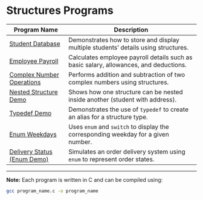 # Structures Programs  

| Program Name                                                                 | Description                                                                 |
|------------------------------------------------------------------------------|-----------------------------------------------------------------------------|
| [Student Database](01_student_database.c)                                    | Demonstrates how to store and display multiple students’ details using structures. |
| [Employee Payroll](02_employee_payroll.c)                                    | Calculates employee payroll details such as basic salary, allowances, and deductions. |
| [Complex Number Operations](03_complex_number_operations.c)                  | Performs addition and subtraction of two complex numbers using structures.  |
| [Nested Structure Demo](04_nested_structure_demo.c)                          | Shows how one structure can be nested inside another (student with address). |
| [Typedef Demo](05_typedef_demo.c)                                            | Demonstrates the use of `typedef` to create an alias for a structure type. |
| [Enum Weekdays](06_enum_weekdays.c)                                          | Uses `enum` and `switch` to display the corresponding weekday for a given number. |
| [Delivery Status (Enum Demo)](07_delivery_status.c)                          | Simulates an order delivery system using `enum` to represent order states.  |

---

**Note:** Each program is written in C and can be compiled using:  
```bash
gcc program_name.c -o program_name
